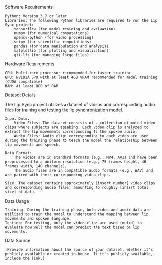 Software Requirements

    Python: Version 3.7 or later
    Libraries: The following Python libraries are required to run the Lip Sync project:
        tensorflow (for model training and evaluation)
        numpy (for numerical computations)
        opencv-python (for video processing)
        scipy (for scientific computations)
        pandas (for data manipulation and analysis)
        matplotlib (for plotting and visualization)
        git-lfs (for managing large files)

Hardware Requirements

    CPU: Multi-core processor recommended for faster training
    GPU: NVIDIA GPU with at least 4GB VRAM recommended for model training (CUDA compatible)
    RAM: At least 8GB of RAM

Dataset Details

The Lip Sync project utilizes a dataset of videos and corresponding audio files for training and testing the lip synchronization model.

    Input Data:
        Video Files: The dataset consists of a collection of muted video clips where subjects are speaking. Each video clip is analyzed to extract the lip movements corresponding to the spoken audio.
        Audio Files: Audio clips corresponding to each video are used during the training phase to teach the model the relationship between lip movements and speech.

    Data Format:
        The videos are in standard formats (e.g., MP4, AVI) and have been preprocessed to a uniform resolution (e.g., 75 frames height, 46 frames width, 140 channels).
        The audio files are in compatible audio formats (e.g., WAV) and are paired with their corresponding video clips.

    Size: The dataset contains approximately [insert number] video clips and corresponding audio files, amounting to roughly [insert total size] of data.

Data Usage

    Training: During the training phase, both video and audio data are utilized to train the model to understand the mapping between lip movements and spoken language.
    Testing: For testing, only the video clips are used (muted) to evaluate how well the model can predict the text based on lip movements.

Data Source

    [Provide information about the source of your dataset, whether it's publicly available or created in-house. If it's publicly available, include the link.]
